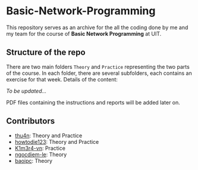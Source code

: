 # Basic-Network-Programming
This repository serves as an archive for the all the coding done by me and my team for the course of **Basic Network Programming** at UIT.
## Structure of the repo
There are two main folders `Theory` and `Practice` representing the two parts of the course. In each folder, there are several subfolders, each contains an exercise for that week. Details of the content:

*To be updated...*

PDF files containing the instructions and reports will be added later on.

## Contributors
- [thu4n](https://github.com/thu4n): Theory and Practice
- [howtodie123](https://github.com/howtodie123): Theory and Practice
- [K1m3r4-vn](https://github.com/K1m3r4-vn): Practice
- [ngocdiem-le](https://github.com/ngocdiem-le): Theory
- [baoipc](https://github.com/baoipc): Theory